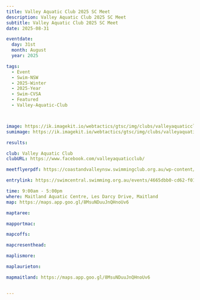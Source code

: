 ```yaml
---
title: Valley Aquatic Club 2025 SC Meet 
description: Valley Aquatic Club 2025 SC Meet 
subtitle: Valley Aquatic Club 2025 SC Meet 
date: 2025-08-31

eventdate:
  day: 31st
  month: August
  year: 2025

tags:
  - Event
  - Swim-NSW
  - 2025-Winter
  - 2025-Year
  - Swim-CVSA
  - Featured
  - Valley-Aquatic-Club



image: https://ik.imagekit.io/webtactics/gtsc/img/clubs/valleyaquaticclub-600x400.jpg
sumimage: https://ik.imagekit.io/webtactics/gtsc/img/clubs/valleyaquaticclub-400x600.jpg

results: 

club: Valley Aquatic Club
clubURL: https://www.facebook.com/valleyaquaticclub/

meetflyerpdf: https://coastandvalleynsw.swimmingclub.org.au/wp-content/uploads/2025/07/SC-2025-Open-Meet-Valley-Aquatic-Club.pdf

entrylink: https://swimcentral.swimming.org.au/events/4665dbb0-cd62-f011-bec1-00224811a58b/nominations

time: 9:00am - 5:00pm
where: Maitland Aquatic Centre, Les Darcy Drive, Maitland
map: https://maps.app.goo.gl/8MsuNDuuJnQHnoUv6

maptaree: 

mapportmac:

mapcoffs:

mapcresenthead:

maplismore: 

maplaurieton: 

mapmaitland: https://maps.app.goo.gl/8MsuNDuuJnQHnoUv6


---
```



